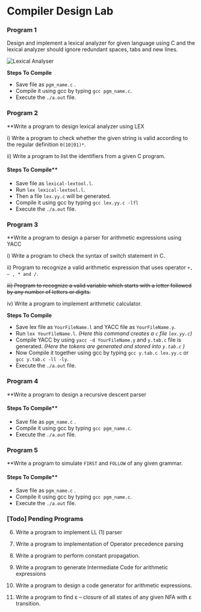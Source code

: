 Compiler Design Lab
===================

### Program 1
Design and implement a lexical analyzer for given language using C and the lexical analyzer should ignore redundant spaces, tabs and new lines.

![Lexical Analyser](https://raw.githubusercontent.com/beingfranklin/Compiler-Design-Lab/master/LexicalAnalyser.png)


**Steps To Compile**
* Save file as `pgm_name.c` .
* Compile it using gcc by typing `gcc pgm_name.c`.
* Execute the `./a.out` file.

### Program  2

**Write a program to design lexical analyzer using LEX

i) Write a program to check whether the given string is valid according to the regular definition   `0(10|01)*`.

ii) Write a program to list the identifiers from a given C program.

#### Steps To Compile**
* Save file as `lexical-lextool.l`.
* Run `lex lexical-lextool.l`.
* Then a file `lex.yy.c` will be generated.
* Compile it using gcc by typing `gcc lex.yy.c -lfl`
* Execute the `./a.out` file.


### Program  3

**Write a program to design a parser for arithmetic expressions using YACC

i) Write a program to check the syntax of switch statement in C.

ii) Program to recognize a valid arithmetic expression that uses operator `+, – , * and /`.

~~iii) Program to recognize a valid variable which starts with a letter followed by any   number of letters or digits.~~

iv) Write a program to implement arithmetic calculator.


**Steps To Compile**

* Save lex file as `YourFileName.l` and YACC file as `YourFileName.y`.
* Run `lex YourFileName.l`. *(Here this command creates a `c` file `lex.yy.c`)*
* Compile YACC by using `yacc -d YourFileName.y` and `y.tab.c` file is generated. *(Here the tokens are generated and stored into `y.tab.c` )*
* Now Compile it together using gcc by typing `gcc y.tab.c lex.yy.c` or  `gcc y.tab.c -ll -ly`.
* Execute the `./a.out` file.

### Program  4

**Write a program to design a recursive descent parser

#### Steps To Compile**
* Save file as `pgm_name.c` .
* Compile it using gcc by typing `gcc pgm_name.c`.
* Execute the `./a.out` file.

### Program  5

**Write a program to simulate `FIRST` and `FOLLOW` of any given grammar.

#### Steps To Compile**
* Save file as `pgm_name.c` .
* Compile it using gcc by typing `gcc pgm_name.c`.
* Execute the `./a.out` file.

### [Todo] Pending Programs

6. Write a program to implement LL (1) parser

7. Write a program to implementation of Operator precedence parsing 

8. Write a program to perform constant propagation.

9. Write a program to generate Intermediate Code for arithmetic expressions

10. Write a program to design a code generator for arithmetic expressions.

11. Write a program to find ε – closure of all states of any given NFA with ε transition.
